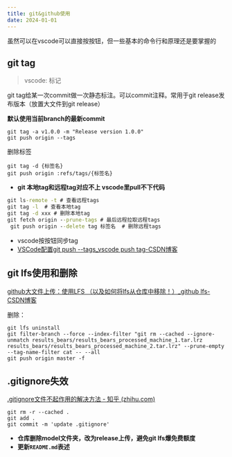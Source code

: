 ```yaml
---
title: git&github使用
date: 2024-01-01
---
```


虽然可以在vscode可以直接按按钮，但一些基本的命令行和原理还是要掌握的

## git tag

> vscode: 标记

git tag给某一次commit做一次静态标注。可以commit注释。常用于git release发布版本（放置大文件到git release）

**默认使用当前branch的最新commit**

```
git tag -a v1.0.0 -m "Release version 1.0.0" 
git push origin --tags
```
删除标签

```
git tag -d {标签名}
git push origin :refs/tags/{标签名}
```

- **git 本地tag和远程tag对应不上 vscode里pull不下代码**

```cmd
git ls-remote -t # 查看远程tags                 
git tag -l  # 查看本地tag
git tag -d xxx # 删除本地tag
git fetch origin --prune-tags # 最后远程拉取远程tags   
 git push origin --delete tag 标签名  # 删除远程tags
```

- vscode按按钮同步tag
- [VSCode配置git push --tags_vscode push tag-CSDN博客](https://blog.csdn.net/u010214511/article/details/127030248)

## git lfs使用和删除

[github大文件上传：使用LFS （以及如何将lfs从仓库中移除！）_github lfs-CSDN博客](https://blog.csdn.net/weixin_39278265/article/details/121103819)

删除：

```
git lfs uninstall
git filter-branch --force --index-filter "git rm --cached --ignore-unmatch results_bears/results_bears_processed_machine_1.tar.lrz results_bears/results_bears_processed_machine_2.tar.lrz" --prune-empty --tag-name-filter cat -- --all
git push origin master -f 
```

## .gitignore失效

[.gitignore文件不起作用的解决方法 - 知乎 (zhihu.com)](https://zhuanlan.zhihu.com/p/334908553)

```
git rm -r --cached .
git add .
git commit -m 'update .gitignore'
```

- **仓库删除model文件夹，改为release上传，避免git lfs爆免费额度**
- **更新`README.md`表述**
